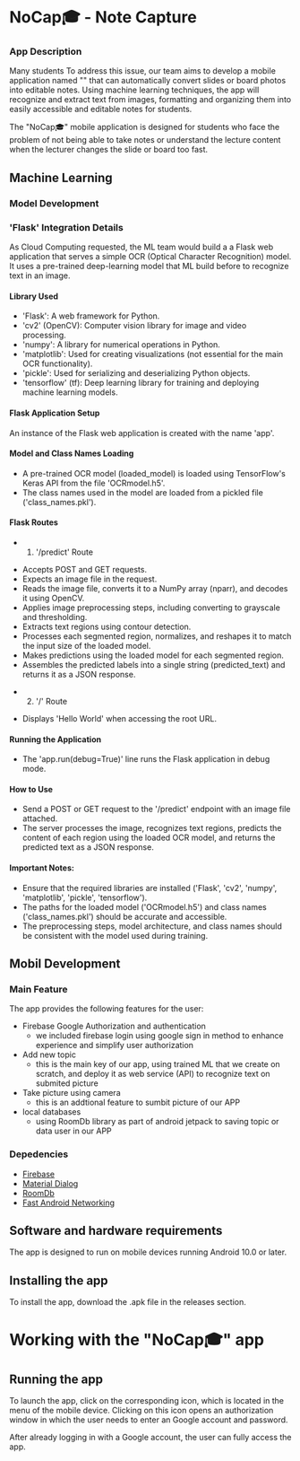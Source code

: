 # NoCap🎓 - Note Capture

### App Description
Many students  To address this issue, our team aims to develop a mobile application named "" that can automatically convert slides or board photos into editable notes. Using machine learning techniques, the app will recognize and extract text from images, formatting and organizing them into easily accessible and editable notes for students.

The "NoCap🎓" mobile application is designed for students who face the problem of not being able to take notes or understand the lecture content when the lecturer changes the slide or board too fast.

## Machine Learning
### Model Development
### 'Flask' Integration Details
As Cloud Computing requested, the ML team would build a a Flask web application that serves a simple OCR (Optical Character Recognition) model. It uses a pre-trained deep-learning model that ML build before to recognize text in an image.

#### Library Used
* 'Flask': A web framework for Python.
* 'cv2' (OpenCV): Computer vision library for image and video processing.
* 'numpy': A library for numerical operations in Python.
* 'matplotlib': Used for creating visualizations (not essential for the main OCR functionality).
* 'pickle': Used for serializing and deserializing Python objects.
* 'tensorflow' (tf): Deep learning library for training and deploying machine learning models.

#### Flask Application Setup
An instance of the Flask web application is created with the name 'app'.

#### Model and Class Names Loading
* A pre-trained OCR model (loaded_model) is loaded using TensorFlow's Keras API from the file 'OCRmodel.h5'.
* The class names used in the model are loaded from a pickled file ('class_names.pkl').

#### Flask Routes
* 1. '/predict' Route
- Accepts POST and GET requests.
- Expects an image file in the request.
- Reads the image file, converts it to a NumPy array (nparr), and decodes it using OpenCV.
- Applies image preprocessing steps, including converting to grayscale and thresholding.
- Extracts text regions using contour detection.
- Processes each segmented region, normalizes, and reshapes it to match the input size of the loaded model.
- Makes predictions using the loaded model for each segmented region.
- Assembles the predicted labels into a single string (predicted_text) and returns it as a JSON response.
* 2. '/' Route
- Displays 'Hello World' when accessing the root URL.

#### Running the Application
-  The 'app.run(debug=True)' line runs the Flask application in debug mode.

#### How to Use
-  Send a POST or GET request to the '/predict' endpoint with an image file attached.
-  The server processes the image, recognizes text regions, predicts the content of each region using the loaded OCR model, and returns the predicted text as a JSON response.

#### Important Notes:
-  Ensure that the required libraries are installed ('Flask', 'cv2', 'numpy', 'matplotlib', 'pickle', 'tensorflow').
-  The paths for the loaded model ('OCRmodel.h5') and class names ('class_names.pkl') should be accurate and accessible.
-  The preprocessing steps, model architecture, and class names should be consistent with the model used during training.


## Mobil Development
### Main Feature
The app provides the following features for the user:
* Firebase Google Authorization and authentication
  - we included firebase login using google sign in method to enhance experience and simplify user authorization 
* Add new topic
  - this is the main key of our app, using trained ML that we create on scratch, and deploy it as web service (API) to recognize text on submited picture
* Take picture using camera
  - this is an addtional feature to sumbit picture of our APP
* local databases
    - using RoomDb library as part of android jetpack to saving topic or data user in our APP

### Depedencies
* [Firebase](https://firebase.google.com/?hl=id)
* [Material Dialog](https://github.com/afollestad/material-dialogs?tab=readme-ov-file)
* [RoomDb](https://developer.android.com/training/data-storage/room?hl=id)
* [Fast Android Networking](https://github.com/amitshekhariitbhu/Fast-Android-Networking)

## Software and hardware requirements
The app is designed to run on mobile devices running Android 10.0 or later.

## Installing the app
To install the app, download the .apk file in the releases section.

# Working with the "NoCap🎓" app
## Running the app
To launch the app, click on the corresponding icon, which is located in the menu of the mobile device. Clicking on this icon opens an authorization window in which the user needs to enter an Google account and password.

After already logging in with a Google account, the user can fully access the app.

